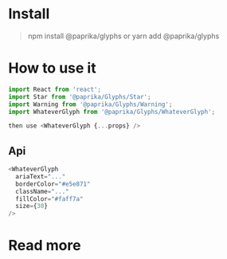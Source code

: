 # Install

> npm install @paprika/glyphs
> or
> yarn add @paprika/glyphs

# How to use it

```js
import React from 'react';
import Star from '@paprika/Glyphs/Star';
import Warning from '@paprika/Glyphs/Warning';
import WhateverGlyph from '@paprika/Glyphs/WhateverGlyph';

then use <WhateverGlyph {...props} />
```

## Api

```js
<WhateverGlyph
  ariaText="..."
  borderColor="#e5e871"
  className="..."
  fillColor="#faff7a"
  size={30}
/>
```

# Read more

[documentation]: https://design.acl.com/@paprika/glyphs